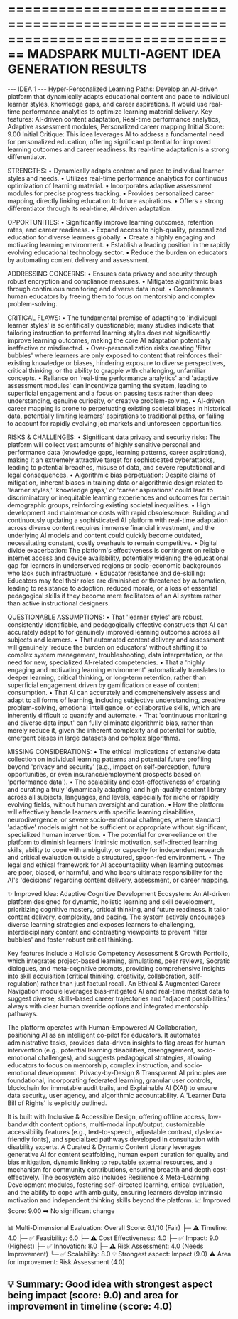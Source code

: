 ================================================================================
MADSPARK MULTI-AGENT IDEA GENERATION RESULTS
================================================================================

--- IDEA 1 ---
Hyper-Personalized Learning Paths: Develop an AI-driven platform that dynamically adapts educational content and pace to individual learner styles, knowledge gaps, and career aspirations. It would use real-time performance analytics to optimize learning material delivery. Key features: AI-driven content adaptation, Real-time performance analytics, Adaptive assessment modules, Personalized career mapping
Initial Score: 9.00
Initial Critique: This idea leverages AI to address a fundamental need for personalized education, offering significant potential for improved learning outcomes and career readiness. Its real-time adaptation is a strong differentiator.

STRENGTHS:
• Dynamically adapts content and pace to individual learner styles and needs.
• Utilizes real-time performance analytics for continuous optimization of learning material.
• Incorporates adaptive assessment modules for precise progress tracking.
• Provides personalized career mapping, directly linking education to future aspirations.
• Offers a strong differentiator through its real-time, AI-driven adaptation.

OPPORTUNITIES:
• Significantly improve learning outcomes, retention rates, and career readiness.
• Expand access to high-quality, personalized education for diverse learners globally.
• Create a highly engaging and motivating learning environment.
• Establish a leading position in the rapidly evolving educational technology sector.
• Reduce the burden on educators by automating content delivery and assessment.

ADDRESSING CONCERNS:
• Ensures data privacy and security through robust encryption and compliance measures.
• Mitigates algorithmic bias through continuous monitoring and diverse data input.
• Complements human educators by freeing them to focus on mentorship and complex problem-solving.

CRITICAL FLAWS:
• The fundamental premise of adapting to 'individual learner styles' is scientifically questionable; many studies indicate that tailoring instruction to preferred learning styles does not significantly improve learning outcomes, making the core AI adaptation potentially ineffective or misdirected.
• Over-personalization risks creating 'filter bubbles' where learners are only exposed to content that reinforces their existing knowledge or biases, hindering exposure to diverse perspectives, critical thinking, or the ability to grapple with challenging, unfamiliar concepts.
• Reliance on 'real-time performance analytics' and 'adaptive assessment modules' can incentivize gaming the system, leading to superficial engagement and a focus on passing tests rather than deep understanding, genuine curiosity, or creative problem-solving.
• AI-driven career mapping is prone to perpetuating existing societal biases in historical data, potentially limiting learners' aspirations to traditional paths, or failing to account for rapidly evolving job markets and unforeseen opportunities.

RISKS & CHALLENGES:
• Significant data privacy and security risks: The platform will collect vast amounts of highly sensitive personal and performance data (knowledge gaps, learning patterns, career aspirations), making it an extremely attractive target for sophisticated cyberattacks, leading to potential breaches, misuse of data, and severe reputational and legal consequences.
• Algorithmic bias perpetuation: Despite claims of mitigation, inherent biases in training data or algorithmic design related to 'learner styles,' 'knowledge gaps,' or 'career aspirations' could lead to discriminatory or inequitable learning experiences and outcomes for certain demographic groups, reinforcing existing societal inequalities.
• High development and maintenance costs with rapid obsolescence: Building and continuously updating a sophisticated AI platform with real-time adaptation across diverse content requires immense financial investment, and the underlying AI models and content could quickly become outdated, necessitating constant, costly overhauls to remain competitive.
• Digital divide exacerbation: The platform's effectiveness is contingent on reliable internet access and device availability, potentially widening the educational gap for learners in underserved regions or socio-economic backgrounds who lack such infrastructure.
• Educator resistance and de-skilling: Educators may feel their roles are diminished or threatened by automation, leading to resistance to adoption, reduced morale, or a loss of essential pedagogical skills if they become mere facilitators of an AI system rather than active instructional designers.

QUESTIONABLE ASSUMPTIONS:
• That 'learner styles' are robust, consistently identifiable, and pedagogically effective constructs that AI can accurately adapt to for genuinely improved learning outcomes across all subjects and learners.
• That automated content delivery and assessment will genuinely 'reduce the burden on educators' without shifting it to complex system management, troubleshooting, data interpretation, or the need for new, specialized AI-related competencies.
• That a 'highly engaging and motivating learning environment' automatically translates to deeper learning, critical thinking, or long-term retention, rather than superficial engagement driven by gamification or ease of content consumption.
• That AI can accurately and comprehensively assess and adapt to all forms of learning, including subjective understanding, creative problem-solving, emotional intelligence, or collaborative skills, which are inherently difficult to quantify and automate.
• That 'continuous monitoring and diverse data input' can fully eliminate algorithmic bias, rather than merely reduce it, given the inherent complexity and potential for subtle, emergent biases in large datasets and complex algorithms.

MISSING CONSIDERATIONS:
• The ethical implications of extensive data collection on individual learning patterns and potential future profiling beyond 'privacy and security' (e.g., impact on self-perception, future opportunities, or even insurance/employment prospects based on 'performance data').
• The scalability and cost-effectiveness of creating and curating a truly 'dynamically adapting' and high-quality content library across all subjects, languages, and levels, especially for niche or rapidly evolving fields, without human oversight and curation.
• How the platform will effectively handle learners with specific learning disabilities, neurodivergence, or severe socio-emotional challenges, where standard 'adaptive' models might not be sufficient or appropriate without significant, specialized human intervention.
• The potential for over-reliance on the platform to diminish learners' intrinsic motivation, self-directed learning skills, ability to cope with ambiguity, or capacity for independent research and critical evaluation outside a structured, spoon-fed environment.
• The legal and ethical framework for AI accountability when learning outcomes are poor, biased, or harmful, and who bears ultimate responsibility for the AI's 'decisions' regarding content delivery, assessment, or career mapping.

✨ Improved Idea:
Adaptive Cognitive Development Ecosystem: An AI-driven platform designed for dynamic, holistic learning and skill development, prioritizing cognitive mastery, critical thinking, and future readiness. It tailor content delivery, complexity, and pacing. The system actively encourages diverse learning strategies and exposes learners to challenging, interdisciplinary content and contrasting viewpoints to prevent 'filter bubbles' and foster robust critical thinking.

Key features include a Holistic Competency Assessment & Growth Portfolio, which integrates project-based learning, simulations, peer reviews, Socratic dialogues, and meta-cognitive prompts, providing comprehensive insights into skill acquisition (critical thinking, creativity, collaboration, self-regulation) rather than just factual recall. An Ethical & Augmented Career Navigation module leverages bias-mitigated AI and real-time market data to suggest diverse, skills-based career trajectories and 'adjacent possibilities,' always with clear human override options and integrated mentorship pathways.

The platform operates with Human-Empowered AI Collaboration, positioning AI as an intelligent co-pilot for educators. It automates administrative tasks, provides data-driven insights to flag areas for human intervention (e.g., potential learning disabilities, disengagement, socio-emotional challenges), and suggests pedagogical strategies, allowing educators to focus on mentorship, complex instruction, and socio-emotional development. Privacy-by-Design & Transparent AI principles are foundational, incorporating federated learning, granular user controls, blockchain for immutable audit trails, and Explainable AI (XAI) to ensure data security, user agency, and algorithmic accountability. A 'Learner Data Bill of Rights' is explicitly outlined.

It is built with Inclusive & Accessible Design, offering offline access, low-bandwidth content options, multi-modal input/output, customizable accessibility features (e.g., text-to-speech, adjustable contrast, dyslexia-friendly fonts), and specialized pathways developed in consultation with disability experts. A Curated & Dynamic Content Library leverages generative AI for content scaffolding, human expert curation for quality and bias mitigation, dynamic linking to reputable external resources, and a mechanism for community contributions, ensuring breadth and depth cost-effectively. The ecosystem also includes Resilience & Meta-Learning Development modules, fostering self-directed learning, critical evaluation, and the ability to cope with ambiguity, ensuring learners develop intrinsic motivation and independent thinking skills beyond the platform.
📈 Improved Score: 9.00
➡️  No significant change

📊 Multi-Dimensional Evaluation:
Overall Score: 6.1/10 (Fair)
├─ ⚠️ Timeline: 4.0
├─ ✅ Feasibility: 6.0
├─ ⚠️ Cost Effectiveness: 4.0
├─ ✅ Impact: 9.0 (Highest)
├─ ✅ Innovation: 8.0
├─ ⚠️ Risk Assessment: 4.0 (Needs Improvement)
└─ ✅ Scalability: 8.0
💡 Strongest aspect: Impact (9.0)
⚠️  Area for improvement: Risk Assessment (4.0)

💡 Summary: Good idea with strongest aspect being impact (score: 9.0) and area for improvement in timeline (score: 4.0)
--------------------------------------------------------------------------------